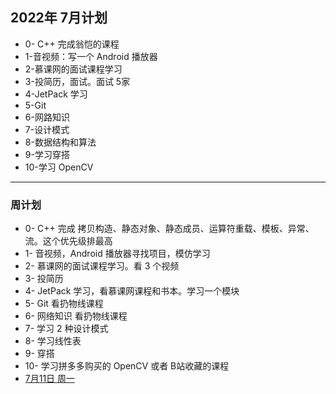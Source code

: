 ## 2022年 7月计划

- 0- C++ 完成翁恺的课程
- 1-音视频：写一个 Android 播放器
- 2-慕课网的面试课程学习
- 3-投简历，面试。面试 5家
- 4-JetPack 学习
- 5-Git
- 6-网路知识
- 7-设计模式
- 8-数据结构和算法
- 9-学习穿搭
- 10-学习 OpenCV

---

### 周计划

- 0- C++ 完成 拷贝构造、静态对象、静态成员、运算符重载、模板、异常、流。这个优先级排最高
- 1- 音视频，Android 播放器寻找项目，模仿学习
- 2- 慕课网的面试课程学习。看 3 个视频
- 3- 投简历
- 4- JetPack 学习，看慕课网课程和书本。学习一个模块
- 5- Git 看扔物线课程
- 6- 网络知识 看扔物线课程
- 7- 学习 2 种设计模式
- 8- 学习线性表
- 9- 穿搭
- 10- 学习拼多多购买的 OpenCV 或者 B站收藏的课程
- [7月11日 周一](./7-11.md)

